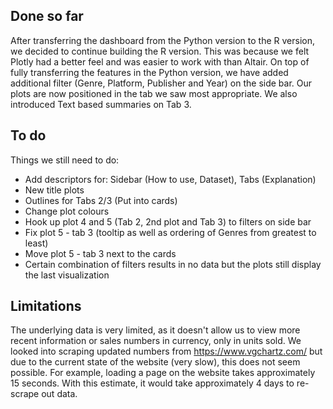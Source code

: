## Done so far
After transferring the dashboard from the Python version to the R version, we decided to continue building the R version. This was because we felt Plotly had a better feel and was easier to work with than Altair. On top of fully transferring the features in the Python version, we have added additional filter (Genre, Platform, Publisher and Year) on the side bar. Our plots are now positioned in the tab we saw most appropriate. We also introduced Text based summaries on Tab 3. 

## To do
Things we still need to do:
* Add descriptors for: Sidebar (How to use, Dataset), Tabs (Explanation)
* New title plots
* Outlines for Tabs 2/3 (Put into cards)
* Change plot colours
* Hook up plot 4 and 5 (Tab 2, 2nd plot and Tab 3) to filters on side bar
* Fix plot 5 - tab 3 (tooltip as well as ordering of Genres from greatest to least)
* Move plot 5 - tab 3 next to the cards
* Certain combination of filters results in no data but the plots still display the last visualization 

## Limitations
The underlying data is very limited, as it doesn't allow us to view more recent information or sales numbers in currency, only in units sold.
We looked into scraping updated numbers from https://www.vgchartz.com/ but due to the current state of the website (very slow), this does not seem possible. For example, loading a page on the website takes approximately 15 seconds. With this estimate, it would take approximately 4 days to re-scrape out data. 

